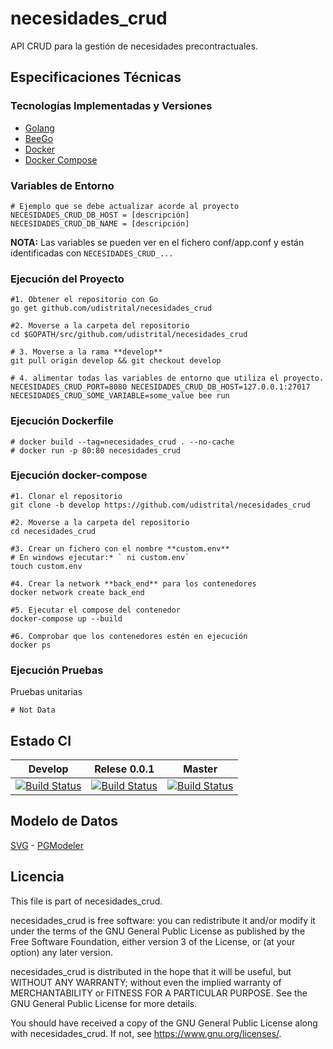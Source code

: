 # necesidades_crud

API CRUD para la gestión de necesidades precontractuales.

## Especificaciones Técnicas

### Tecnologías Implementadas y Versiones

- [Golang](https://github.com/udistrital/introduccion_oas/blob/master/instalacion_de_herramientas/golang.md)
- [BeeGo](https://github.com/udistrital/introduccion_oas/blob/master/instalacion_de_herramientas/beego.md)
- [Docker](https://docs.docker.com/engine/install/ubuntu/)
- [Docker Compose](https://docs.docker.com/compose/)

### Variables de Entorno

```shell
# Ejemplo que se debe actualizar acorde al proyecto
NECESIDADES_CRUD_DB_HOST = [descripción]
NECESIDADES_CRUD_DB_NAME = [descripción]
```

**NOTA:** Las variables se pueden ver en el fichero conf/app.conf y están identificadas con `NECESIDADES_CRUD_...`

### Ejecución del Proyecto

```shell
#1. Obtener el repositorio con Go
go get github.com/udistrital/necesidades_crud

#2. Moverse a la carpeta del repositorio
cd $GOPATH/src/github.com/udistrital/necesidades_crud

# 3. Moverse a la rama **develop**
git pull origin develop && git checkout develop

# 4. alimentar todas las variables de entorno que utiliza el proyecto.
NECESIDADES_CRUD_PORT=8080 NECESIDADES_CRUD_DB_HOST=127.0.0.1:27017 NECESIDADES_CRUD_SOME_VARIABLE=some_value bee run
```

### Ejecución Dockerfile

```shell
# docker build --tag=necesidades_crud . --no-cache
# docker run -p 80:80 necesidades_crud
```

### Ejecución docker-compose

```shell
#1. Clonar el repositorio
git clone -b develop https://github.com/udistrital/necesidades_crud

#2. Moverse a la carpeta del repositorio
cd necesidades_crud

#3. Crear un fichero con el nombre **custom.env**
# En windows ejecutar:* ` ni custom.env`
touch custom.env

#4. Crear la network **back_end** para los contenedores
docker network create back_end

#5. Ejecutar el compose del contenedor
docker-compose up --build

#6. Comprobar que los contenedores estén en ejecución
docker ps
```

### Ejecución Pruebas

Pruebas unitarias

```shell
# Not Data
```

## Estado CI

| Develop | Relese 0.0.1 | Master |
| -- | -- | -- |
| [![Build Status](https://hubci.portaloas.udistrital.edu.co/api/badges/udistrital/necesidades_crud/status.svg?ref=refs/heads/develop)](https://hubci.portaloas.udistrital.edu.co/udistrital/necesidades_crud) | [![Build Status](https://hubci.portaloas.udistrital.edu.co/api/badges/udistrital/necesidades_crud/status.svg?ref=refs/heads/release/0.0.1)](https://hubci.portaloas.udistrital.edu.co/udistrital/necesidades_crud) | [![Build Status](https://hubci.portaloas.udistrital.edu.co/api/badges/udistrital/necesidades_crud/status.svg?ref=refs/heads/master)](https://hubci.portaloas.udistrital.edu.co/udistrital/necesidades_crud) |

## Modelo de Datos

[SVG](database/necesidades.svg) - [PGModeler](database/necesidades.dbm)

## Licencia

This file is part of necesidades_crud.

necesidades_crud is free software: you can redistribute it and/or modify it under the terms of the GNU General Public License as published by the Free Software Foundation, either version 3 of the License, or (at your option) any later version.

necesidades_crud is distributed in the hope that it will be useful, but WITHOUT ANY WARRANTY; without even the implied warranty of MERCHANTABILITY or FITNESS FOR A PARTICULAR PURPOSE. See the GNU General Public License for more details.

You should have received a copy of the GNU General Public License along with necesidades_crud. If not, see https://www.gnu.org/licenses/.
